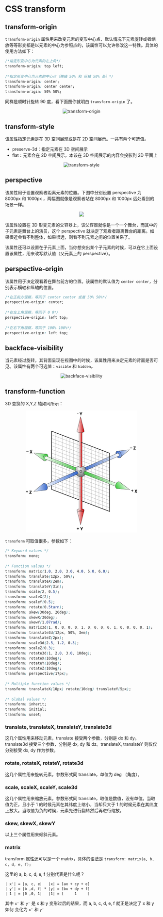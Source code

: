 # CSS transform





## transform-origin

`transform-origin` 属性用来改变元素的变形中心点，默认情况下元素旋转或者缩放等等形变都是以元素的中心为参照点的，该属性可以允许修改这一特性。具体的使用方法如下：

```css
/*指定形变中心为元素的左上角*/
transform-origin: top left;

/*指定形变中心为元素的中心点（横轴 50% 和 纵轴 50% 处）*/
transform-origin: center;
transform-origin: center center;
transform-origin: 50% 50%;
```

同样是顺时针旋转 90 度，看下面图你就明白 `transform-origin` 了。

<div align="center"><img src="https://cloud.githubusercontent.com/assets/7794103/17830394/a4c79314-66fc-11e6-8949-817316812e64.png" alt="transform-origin"  /></div>

## transform-style

该属性指定元素是在 3D 空间展现或是在 2D 空间展示。一共有两个可选值。

- preserve-3d：指定元素在 3D 空间展示
- flat：元素会在 2D 空间展示，本该在 3D 空间展示的内容会投影到 2D 平面上

<div align="center"><img src="https://cloud.githubusercontent.com/assets/7794103/17830570/db9e5fb2-6701-11e6-9b15-6446889a4dac.png" alt="transform-style"  /></div>

## perspective

该属性用于设置观察者距离元素的位置。下图中分别设置 perspective 为 8000px 和 1000px ，两幅图就像是观察者站在 8000px 和 1000px 远处看到的场景一样。

<div align="center"><img src="https://cloud.githubusercontent.com/assets/7794103/17830612/fa38fe68-6702-11e6-8590-ac2a12a60f2c.png" /></div>

该属性设置在 3D 形变元素的父容器上，该父容器就像是一个一个舞台，而其中的子元素是舞台上的演员，这个 perspective 就决定了观看者距离舞台的距离。如果很近会看不到整体，如果很远，则看不到元素之间的位置关系了。

该属性还可以设置在子元素上面，当你想突出某个子元素的时候，可以在它上面设置该属性，用来改写默认值（父元素上的 perspective）。

## perspective-origin

该属性用于决定观看着在舞台前方的位置。该属性的默认值为 `center center`，分别表示横轴和纵轴的位置。

```css
/*在正前方观察，等同于 center center 或者 50% 50%*/
perspective-origin: center;

/*在左上角观察，等同于 0 0*/
perspective-origin: left top;

/*在右下角观察，等同于 100% 100%*/
perspective-origin: left top;
```

## backface-visibility

当元素经过旋转，其背面呈现在视图中的时候，该属性用来决定元素的背面是否可见。该属性有两个可选值：`visible` 和 `hidden`。

<div align="center"><img src="https://cloud.githubusercontent.com/assets/7794103/17830710/6927f524-6706-11e6-868f-f61125a330f3.png" alt="backface-visibility"  /></div>

## transform-function

3D 变换的 X,Y,Z 轴如同所示：

<div align="center"><img src="../images/17-4-21/58142497-file_1492770011210_12ce8.png" /></div>

`transform` 可取值很多，参数如下：

```css
/* Keyword values */
transform: none;

/* Function values */
transform: matrix(1.0, 2.0, 3.0, 4.0, 5.0, 6.0);
transform: translate(12px, 50%);
transform: translateX(2em);
transform: translateY(3in);
transform: scale(2, 0.5);
transform: scaleX(2);
transform: scaleY(0.5);
transform: rotate(0.5turn);
transform: skew(30deg, 20deg);
transform: skewX(30deg);
transform: skewY(1.07rad);
transform: matrix3d(1, 0, 0, 0, 0, 1, 0, 0, 0, 0, 1, 0, 0, 0, 0, 1);
transform: translate3d(12px, 50%, 3em);
transform: translateZ(2px);
transform: scale3d(2.5, 1.2, 0.3);
transform: scaleZ(0.3);
transform: rotate3d(1, 2.0, 3.0, 10deg);
transform: rotateX(10deg);
transform: rotateY(10deg);
transform: rotateZ(10deg);
transform: perspective(17px);

/* Multiple function values */
transform: translateX(10px) rotate(10deg) translateY(5px);

/* Global values */
transform: inherit;
transform: initial;
transform: unset;
```

### translate, translateX, translateY, translate3d

这几个属性用来移动元素，translate 接受两个参数，分别是 dx 和 dy。translate3d 接受三个参数，分别是 dx, dy 和 dz。translateX, translateY 则仅仅分别接受 dx, dy 作为参数。

### rotate, rotateX, rotateY, rotate3d

这几个属性用来旋转元素，参数形式同 translate，单位为 deg （角度）。

### scale, scaleX, scaleY, scale3d

这几个属性用来缩放元素，参数形式同 translate，取值是数值，没有单位。当取值为正，且小于 1 的时候元素在其纬度上缩小，当却只大于 1 的时候元素在其纬度上放大。当取值为负的时候，元素先进行翻转然后再进行缩放。

### skew, skewX, skewY

以上三个属性用来倾斜元素。

### matrix

transform 属性还可以是一个 matrix，具体的语法是 `transform: matrix(a, b, c, d, e, f);`

这里的 a, b, c, d, e, f 分别代表是什么呢？

```
| x'| = |a, c, e|   |x| = [ax + cy + e]
| y'| = |b ,d, f| * |y| = [bx + dy + f]
| 1 | = |0 ,0, 1|   |1| = [     1     ]
```

其中 `x'` 和 `y'` 是 x 和 y 变形过后的结果，而 a, b, c, d, e, f 就正是决定了 x 和 y 如何 变化为 `x'` 和 `y'`
